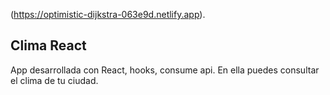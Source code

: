(https://optimistic-dijkstra-063e9d.netlify.app).

## Clima React

App desarrollada con React, hooks, consume api. 
En ella puedes consultar el clima de tu ciudad.